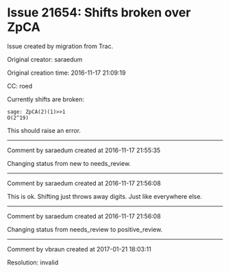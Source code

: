 # Issue 21654: Shifts broken over ZpCA

Issue created by migration from Trac.

Original creator: saraedum

Original creation time: 2016-11-17 21:09:19

CC:  roed

Currently shifts are broken:

```
sage: ZpCA(2)(1)>>1
O(2^19)
```

This should raise an error.


---

Comment by saraedum created at 2016-11-17 21:55:35

Changing status from new to needs_review.


---

Comment by saraedum created at 2016-11-17 21:56:08

This is ok. Shifting just throws away digits. Just like everywhere else.


---

Comment by saraedum created at 2016-11-17 21:56:08

Changing status from needs_review to positive_review.


---

Comment by vbraun created at 2017-01-21 18:03:11

Resolution: invalid
